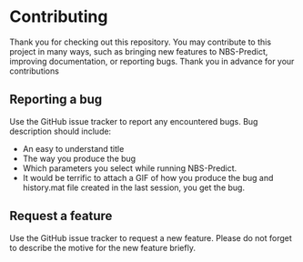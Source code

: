# Contributing

Thank you for checking out this repository. You may contribute to this project in many ways, such as bringing new features to NBS-Predict, improving documentation, or reporting bugs.
Thank you in advance for your contributions

## Reporting a bug

Use the GitHub issue tracker to report any encountered bugs. Bug description should include:
* An easy to understand title
* The way you produce the bug
* Which parameters you select while running NBS-Predict.
* It would be terrific to attach a GIF of how you produce the bug and history.mat file created in the last session, you get the bug.

## Request a feature

Use the GitHub issue tracker to request a new feature. Please do not forget to describe the motive for the new feature briefly. 
